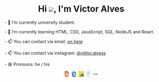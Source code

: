 <h1 align="center">Hi <img src="https://raw.githubusercontent.com/kaueMarques/kaueMarques/master/hi.gif" width="30px">, I'm Victor Alves</h1>

<p>- 🔭 I’m currently university student.</p>
<p>- 🌱 I’m currently learning HTML, CSS, JavaScript, SQL, NodeJS and React.</p>
<p>- 📫 You can contact via email: <a href="mailto:victoralvesrdias@gmail.com">on here</a></p>
<p>- 📫 You can contact via instagram: <a href="https://www.instagram.com/viktor.alvess/">@viktor.alvess</a></p>
<p>- 😄 Pronouns: he / his</p>

<p align="center">
<img src="https://raw.githubusercontent.com/devicons/devicon/master/icons/html5/html5-original-wordmark.svg" alt="html5"  width="20" height="20"/>
<img src="https://raw.githubusercontent.com/devicons/devicon/master/icons/css3/css3-plain-wordmark.svg" alt="css3"  width="20" height="20"/>
<img src="https://raw.githubusercontent.com/devicons/devicon/master/icons/javascript/javascript-original.svg" alt="javascript" width="20" height="20"/>
<img src="https://raw.githubusercontent.com/devicons/devicon/master/icons/react/react-original-wordmark.svg" alt="react" width="20" height="20"/>
<img src="https://raw.githubusercontent.com/devicons/devicon/master/icons/nodejs/nodejs-original-wordmark.svg" alt="nodejs" width="20" height="20"/></p><p align="center">
</p>
